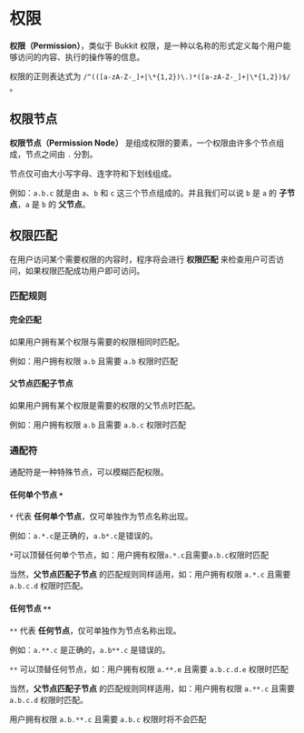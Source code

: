 # 权限

**权限（Permission）**，类似于 Bukkit 权限，是一种以名称的形式定义每个用户能够访问的内容、执行的操作等的信息。

<tip>
权限的正则表达式为 <code>/^(([a-zA-Z-_]+|\*{1,2})\.)*([a-zA-Z-_]+|\*{1,2})$/</code> 。
</tip>

## 权限节点

**权限节点（Permission Node）** 是组成权限的要素，一个权限由许多个节点组成，节点之间由 `.` 分割。

节点仅可由大小写字母、连字符和下划线组成。

例如：`a.b.c` 就是由 `a`、`b` 和 `c` 这三个节点组成的。并且我们可以说 `b` 是 `a` 的 **子节点**，`a` 是 `b` 的 **父节点**。

## 权限匹配

在用户访问某个需要权限的内容时，程序将会进行 **权限匹配** 来检查用户可否访问，如果权限匹配成功用户即可访问。

### 匹配规则

#### 完全匹配

如果用户拥有某个权限与需要的权限相同时匹配。

例如：用户拥有权限 `a.b` 且需要 `a.b` 权限时匹配

#### 父节点匹配子节点

如果用户拥有某个权限是需要的权限的父节点时匹配。

例如：用户拥有权限 `a.b` 且需要 `a.b.c` 权限时匹配

### 通配符

通配符是一种特殊节点，可以模糊匹配权限。

#### 任何单个节点 `*`

`*` 代表 **任何单个节点**，仅可单独作为节点名称出现。

例如：`a.*.c`是正确的，`a.b*.c`是错误的。

`*`可以顶替任何单个节点，如：用户拥有权限`a.*.c`且需要`a.b.c`权限时匹配

当然，**父节点匹配子节点** 的匹配规则同样适用，如：用户拥有权限 `a.*.c` 且需要 `a.b.c.d` 权限时匹配。

#### 任何节点 `**`

`**` 代表 **任何节点**，仅可单独作为节点名称出现。

例如：`a.**.c` 是正确的，`a.b**.c` 是错误的。

`**` 可以顶替任何节点，如：用户拥有权限 `a.**.e` 且需要 `a.b.c.d.e` 权限时匹配

当然，**父节点匹配子节点** 的匹配规则同样适用，如：用户拥有权限 `a.**.c` 且需要 `a.b.c.d` 权限时匹配。

<warning>
用户拥有权限 <code>a.b.**.c</code> 且需要 <code>a.b.c</code> 权限时将不会匹配
</warning>